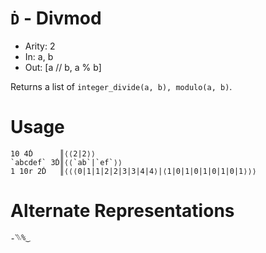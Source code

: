# `Ḋ` - Divmod

- Arity: 2
- In: a, b
- Out: [a // b, a % b]

Returns a list of `integer_divide(a, b), modulo(a, b)`.

# Usage
```
10 4Ḋ      ║⟨⟨2|2⟩⟩
`abcdef` 3Ḋ║⟨⟨`ab`|`ef`⟩⟩
1 10r 2Ḋ   ║⟨⟨⟨0|1|1|2|2|3|3|4|4⟩|⟨1|0|1|0|1|0|1|0|1⟩⟩⟩
```

# Alternate Representations

```
₌⳹%‿
```
